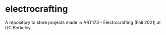 # electrocrafting

A repository to store projects made in ART173 - Electrocrafting (Fall 2021) at UC Berkeley.
